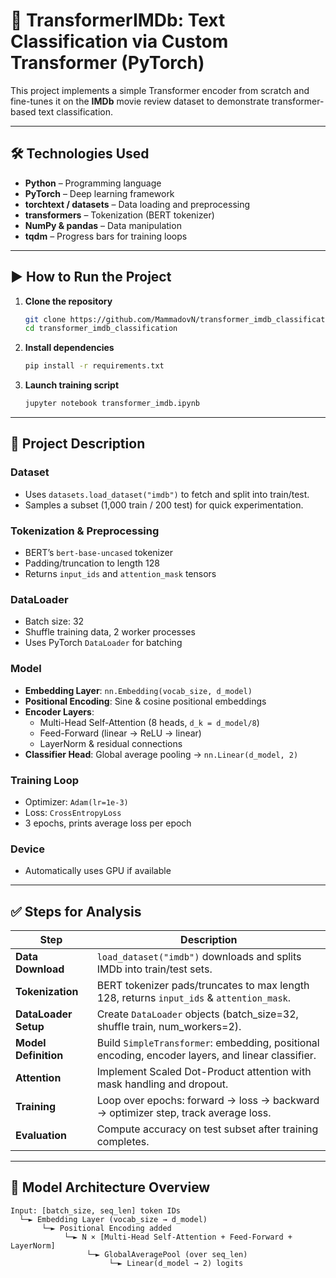 # 📝 TransformerIMDb: Text Classification via Custom Transformer (PyTorch)

This project implements a simple Transformer encoder from scratch and fine-tunes it on the **IMDb** movie review dataset to demonstrate transformer-based text classification.

---

## 🛠️ Technologies Used

- **Python** – Programming language  
- **PyTorch** – Deep learning framework  
- **torchtext / datasets** – Data loading and preprocessing  
- **transformers** – Tokenization (BERT tokenizer)  
- **NumPy & pandas** – Data manipulation  
- **tqdm** – Progress bars for training loops  

---

## ▶️ How to Run the Project

1. **Clone the repository**  
   ```bash
   git clone https://github.com/MammadovN/transformer_imdb_classification.git
   cd transformer_imdb_classification
2. **Install dependencies**
   ```bash
   pip install -r requirements.txt
3. **Launch training script**
   ```bash
   jupyter notebook transformer_imdb.ipynb

---

## 📂 Project Description

### Dataset
- Uses `datasets.load_dataset("imdb")` to fetch and split into train/test.  
- Samples a subset (1,000 train / 200 test) for quick experimentation.

### Tokenization & Preprocessing
- BERT’s `bert-base-uncased` tokenizer  
- Padding/truncation to length 128  
- Returns `input_ids` and `attention_mask` tensors

### DataLoader
- Batch size: 32  
- Shuffle training data, 2 worker processes  
- Uses PyTorch `DataLoader` for batching

### Model
- **Embedding Layer**: `nn.Embedding(vocab_size, d_model)`  
- **Positional Encoding**: Sine & cosine positional embeddings  
- **Encoder Layers**:  
  - Multi-Head Self-Attention (8 heads, `d_k = d_model/8`)  
  - Feed-Forward (linear → ReLU → linear)  
  - LayerNorm & residual connections  
- **Classifier Head**: Global average pooling → `nn.Linear(d_model, 2)`

### Training Loop
- Optimizer: `Adam(lr=1e-3)`  
- Loss: `CrossEntropyLoss`  
- 3 epochs, prints average loss per epoch

### Device
- Automatically uses GPU if available  

---

## ✅ Steps for Analysis

| Step                 | Description                                                                                      |
|----------------------|--------------------------------------------------------------------------------------------------|
| **Data Download**    | `load_dataset("imdb")` downloads and splits IMDb into train/test sets.                           |
| **Tokenization**     | BERT tokenizer pads/truncates to max length 128, returns `input_ids` & `attention_mask`.          |
| **DataLoader Setup** | Create `DataLoader` objects (batch_size=32, shuffle train, num_workers=2).                       |
| **Model Definition** | Build `SimpleTransformer`: embedding, positional encoding, encoder layers, and linear classifier.|
| **Attention**        | Implement Scaled Dot-Product attention with mask handling and dropout.                            |
| **Training**         | Loop over epochs: forward → loss → backward → optimizer step, track average loss.                 |
| **Evaluation**       | Compute accuracy on test subset after training completes.                                        |

---

## 🧠 Model Architecture Overview

```text
Input: [batch_size, seq_len] token IDs
  └─► Embedding Layer (vocab_size → d_model)
       └─► Positional Encoding added
            └─► N × [Multi-Head Self-Attention + Feed-Forward + LayerNorm]
                 └─► GlobalAveragePool (over seq_len)
                      └─► Linear(d_model → 2) logits

